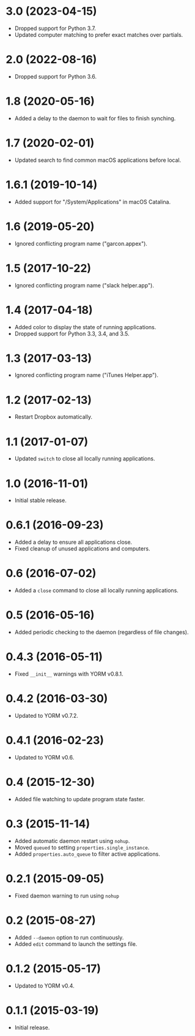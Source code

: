 # 3.0 (2023-04-15)

- Dropped support for Python 3.7.
- Updated computer matching to prefer exact matches over partials.

# 2.0 (2022-08-16)

- Dropped support for Python 3.6.

# 1.8 (2020-05-16)

- Added a delay to the daemon to wait for files to finish synching.

# 1.7 (2020-02-01)

- Updated search to find common macOS applications before local.

# 1.6.1 (2019-10-14)

- Added support for "/System/Applications" in macOS Catalina.

# 1.6 (2019-05-20)

- Ignored conflicting program name ("garcon.appex").

# 1.5 (2017-10-22)

- Ignored conflicting program name ("slack helper.app").

# 1.4 (2017-04-18)

- Added color to display the state of running applications.
- Dropped support for Python 3.3, 3.4, and 3.5.

# 1.3 (2017-03-13)

- Ignored conflicting program name ("iTunes Helper.app").

# 1.2 (2017-02-13)

- Restart Dropbox automatically.

# 1.1 (2017-01-07)

- Updated `switch` to close all locally running applications.

# 1.0 (2016-11-01)

- Initial stable release.

# 0.6.1 (2016-09-23)

- Added a delay to ensure all applications close.
- Fixed cleanup of unused applications and computers.

# 0.6 (2016-07-02)

- Added a `close` command to close all locally running applications.

# 0.5 (2016-05-16)

- Added periodic checking to the daemon (regardless of file changes).

# 0.4.3 (2016-05-11)

- Fixed `__init__` warnings with YORM v0.8.1.

# 0.4.2 (2016-03-30)

- Updated to YORM v0.7.2.

# 0.4.1 (2016-02-23)

- Updated to YORM v0.6.

# 0.4 (2015-12-30)

- Added file watching to update program state faster.

# 0.3 (2015-11-14)

- Added automatic daemon restart using `nohup`.
- Moved `queued` to setting `properties.single_instance`.
- Added `properties.auto_queue` to filter active applications.

# 0.2.1 (2015-09-05)

- Fixed daemon warning to run using `nohup`

# 0.2 (2015-08-27)

- Added `--daemon` option to run continuously.
- Added `edit` command to launch the settings file.

# 0.1.2 (2015-05-17)

- Updated to YORM v0.4.

# 0.1.1 (2015-03-19)

- Initial release.
